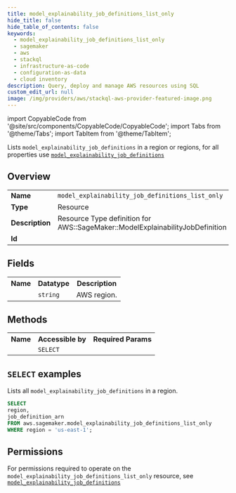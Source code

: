 ```yaml
---
title: model_explainability_job_definitions_list_only
hide_title: false
hide_table_of_contents: false
keywords:
  - model_explainability_job_definitions_list_only
  - sagemaker
  - aws
  - stackql
  - infrastructure-as-code
  - configuration-as-data
  - cloud inventory
description: Query, deploy and manage AWS resources using SQL
custom_edit_url: null
image: /img/providers/aws/stackql-aws-provider-featured-image.png
---
```


import CopyableCode from '@site/src/components/CopyableCode/CopyableCode';
import Tabs from '@theme/Tabs';
import TabItem from '@theme/TabItem';

Lists <code>model_explainability_job_definitions</code> in a region or regions, for all properties use <a href="/providers/aws/serviceName/model_explainability_job_definitions/"><code>model_explainability_job_definitions</code></a>

## Overview
<table><tbody>
<tr><td><b>Name</b></td><td><code>model_explainability_job_definitions_list_only</code></td></tr>
<tr><td><b>Type</b></td><td>Resource</td></tr>
<tr><td><b>Description</b></td><td>Resource Type definition for AWS::SageMaker::ModelExplainabilityJobDefinition</td></tr>
<tr><td><b>Id</b></td><td><CopyableCode code="aws.sagemaker.model_explainability_job_definitions_list_only" /></td></tr>
</tbody></table>

## Fields
<table><tbody><tr><th>Name</th><th>Datatype</th><th>Description</th></tr><tr><td><CopyableCode code="region" /></td><td><code>string</code></td><td>AWS region.</td></tr>
</tbody></table>

## Methods

<table><tbody>
  <tr>
    <th>Name</th>
    <th>Accessible by</th>
    <th>Required Params</th>
  </tr>
  <tr>
    <td><CopyableCode code="list_resources" /></td>
    <td><code>SELECT</code></td>
    <td><CopyableCode code="region" /></td>
  </tr>
</tbody></table>

## `SELECT` examples
Lists all <code>model_explainability_job_definitions</code> in a region.
```sql
SELECT
region,
job_definition_arn
FROM aws.sagemaker.model_explainability_job_definitions_list_only
WHERE region = 'us-east-1';
```


## Permissions

For permissions required to operate on the <code>model_explainability_job_definitions_list_only</code> resource, see <a href="/providers/aws/sagemaker/model_explainability_job_definitions/#permissions"><code>model_explainability_job_definitions</code></a>

